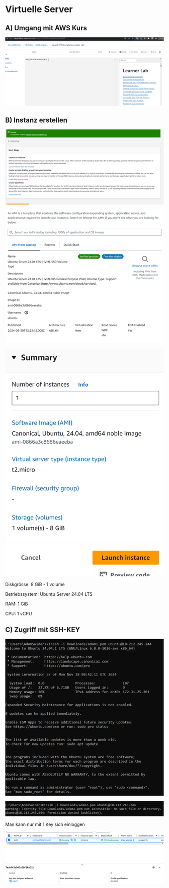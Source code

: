 # Virtuelle Server

## A) Umgang mit AWS Kurs
![img.png](img.png)
## B) Instanz erstellen

![img_1.png](img_1.png)

![img_2.png](img_2.png)

![img_3.png](img_3.png)

Diskgrösse: 8 GiB - 1 volume

Betriebssystem: Ubuntu Server 24.04 LTS

RAM: 1 GiB

CPU: 1 vCPU

## C) Zugriff mit SSH-KEY

![img_4.png](img_4.png)

![img_5.png](img_5.png)

Man kann nur mit 1 Key sich einloggen

![img_7.png](img_7.png)



